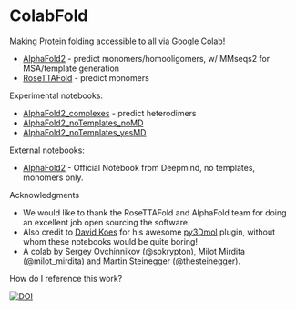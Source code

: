 # ColabFold
Making Protein folding accessible to all via Google Colab!
- [AlphaFold2](https://colab.research.google.com/github/sokrypton/ColabFold/blob/main/AlphaFold2.ipynb) - predict monomers/homooligomers, w/ MMseqs2 for MSA/template generation
- [RoseTTAFold](https://colab.research.google.com/github/sokrypton/ColabFold/blob/main/RoseTTAFold.ipynb) - predict monomers

Experimental notebooks:
- [AlphaFold2_complexes](https://colab.research.google.com/github/sokrypton/ColabFold/blob/main/AlphaFold2_complexes.ipynb) - predict heterodimers
- [AlphaFold2_noTemplates_noMD](https://colab.research.google.com/github/sokrypton/ColabFold/blob/main/verbose/alphafold_noTemplates_noMD.ipynb)
- [AlphaFold2_noTemplates_yesMD](https://colab.research.google.com/github/sokrypton/ColabFold/blob/main/verbose/alphafold_noTemplates_yesMD.ipynb)

External notebooks:
- [AlphaFold2](https://colab.research.google.com/github/deepmind/alphafold/blob/main/notebooks/AlphaFold.ipynb) - Official Notebook from Deepmind, no templates, monomers only.

Acknowledgments
- We would like to thank the RoseTTAFold and AlphaFold team for doing an excellent job open sourcing the software. 
- Also credit to [David Koes](https://github.com/dkoes) for his awesome [py3Dmol](https://3dmol.csb.pitt.edu/) plugin, without whom these notebooks would be quite boring!
- A colab by Sergey Ovchinnikov (@sokrypton), Milot Mirdita (@milot_mirdita) and Martin Steinegger (@thesteinegger).


How do I reference this work?

[![DOI](https://zenodo.org/badge/387617756.svg)](https://zenodo.org/badge/latestdoi/387617756)
